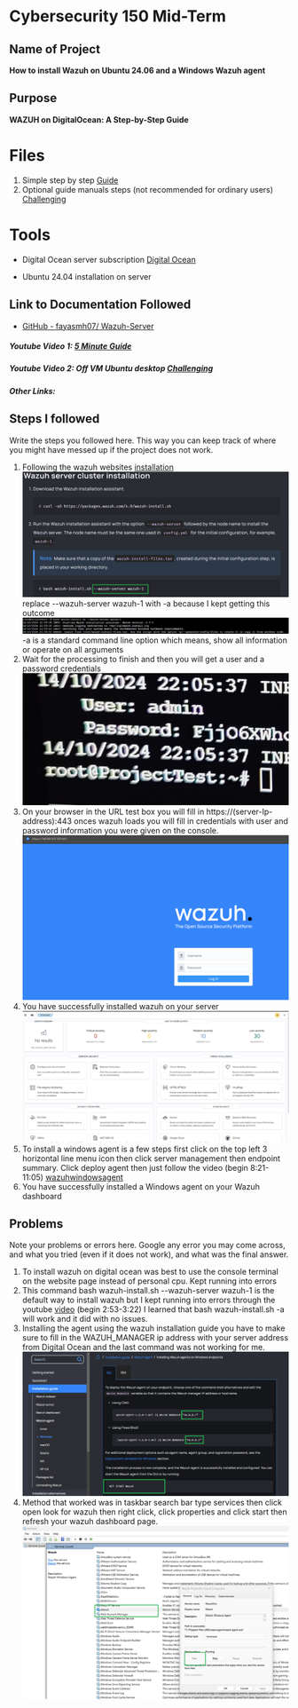 # Cybersecurity 150 Mid-Term

## Name of Project
**How to install Wazuh on Ubuntu 24.06 and a Windows Wazuh agent**

## Purpose
**WAZUH on DigitalOcean: A Step-by-Step Guide** 

# Files
1. Simple step by step [Guide](https://medium.com/@akobeajiboluemmanuel/step-by-step-setup-of-wazuh-siem-on-ubuntu-22-04-3-lts-4663104fe69b)
2. Optional guide manuals steps (not recommended for ordinary users) [Challenging](https://computingforgeeks.com/how-to-install-wazuh-server-on-ubuntu/) 



# Tools 
* Digital Ocean server subscription [Digital Ocean](https://www.digitalocean.com/)

* Ubuntu 24.04 installation on server

## Link to Documentation Followed
- [GitHub - fayasmh07/ Wazuh-Server](https://github.com/fayasmh07/Wazuh-Server)

##### Youtube Video 1: [5 Minute Guide](https://www.youtube.com/watch?v=pCKApbHhQiY)

##### Youtube Video 2: Off VM Ubuntu desktop [Challenging](https://www.youtube.com/watch?v=3CfjoCQmpo8)

##### Other Links: 


## Steps I followed
Write the steps you followed here.  This way you can keep track of where you might have messed up if the project does not work.
1. Following the wazuh websites [installation](https://documentation.wazuh.com/current/installation-guide/wazuh-server/installation-assistant.html) ![replace](Images/github1.png) replace --wazuh-server wazuh-1 with -a because I kept getting this outcome ![wrong](Images/2.png) -a is a standard command line option which means, show all information or operate on all arguments
2. Wait for the processing to finish and then you will get a user and a password credentials ![credentials](Images/credentials1.jpg)
3. On your browser in the URL test box you will fill in https://(server-Ip-address):443 onces wazuh loads you will fill in credentials with user and password information you were given on the console. ![wazuhlogin](Images/wazuhlogin.png)
4. You have successfully installed wazuh on  your server ![wazuhscreeen](Images/wazuhscreen.png) 
5. To install a windows agent is a few steps first click on the top left 3 horizontal line menu icon then click server management then endpoint summary. Click deploy agent then just follow the video (begin 8:21- 11:05) [wazuhwindowsagent](https://www.youtube.com/watch?v=JTGMWH2w2p4)
6. You have successfully installed a Windows agent on your Wazuh dashboard


## Problems
Note your problems or errors here.  Google any error you may come across, and what you tried (even if it does not work), and what was the final answer.
1. To install wazuh on digital ocean was best to use the console terminal on the website page instead of personal cpu. Kept running into errors
2. This command bash wazuh-install.sh --wazuh-server wazuh-1 is the default way to install wazuh but I kept running into errors through the youtube [video](https://www.youtube.com/watch?v=JTGMWH2w2p4) (begin 2:53-3:22) I learned that bash wazuh-install.sh -a will work and it did with no issues.
3. Installing the agent using the wazuh installation guide you have to make sure to fill in the WAZUH_MANAGER ip address with your server address from Digital Ocean and the last command was not working for me. ![agentnetstart](Images/wazuhagentIP.png)
4. Method that worked was in taskbar search bar type services then click open look for wazuh then right click, click properties and click start then refresh your wazuh dashboard page. ![wazuhstart](Images/wazuhstart.png)


<!--  
Example
1. Arduino code will not load on ESP32 Cam.
   Answer: Camera drivers were incorrect I needed to install the driver: [https://www.wch-ic.com/downloads/CH341SER_ZIP.html](https://github.com/martin-ger/esp32_nat_router).  I used file, "CH341SER.ZIP" and it worked.
   -->
